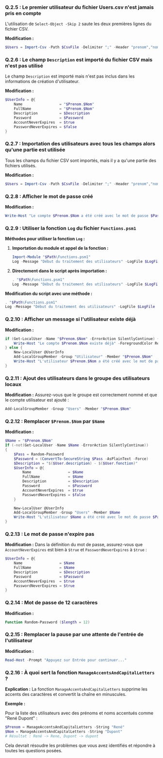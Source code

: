 
### Q.2.5 : Le premier utilisateur du fichier Users.csv n'est jamais pris en compte

L'utilisation de `Select-Object -Skip 2` saute les deux premières lignes du fichier CSV. 

**Modification :**

```powershell
$Users = Import-Csv -Path $CsvFile -Delimiter ";" -Header "prenom","nom","societe","fonction","service","description","mail","mobile","scriptPath","telephoneNumber" -Encoding UTF8
```

### Q.2.6 : Le champ `Description` est importé du fichier CSV mais n'est pas utilisé

Le champ `Description` est importé mais n'est pas inclus dans les informations de création d'utilisateur.

**Modification :**

```powershell
$UserInfo = @{
    Name                 = "$Prenom.$Nom"
    FullName             = "$Prenom.$Nom"
    Description          = $Description
    Password             = $Password
    AccountNeverExpires  = $true
    PasswordNeverExpires = $false
}
```

### Q.2.7 : Importation des utilisateurs avec tous les champs alors qu'une partie est utilisée

Tous les champs du fichier CSV sont importés, mais il y a qu'une partie des fichiers utilisés.

**Modification :**

```powershell
$Users = Import-Csv -Path $CsvFile -Delimiter ";" -Header "prenom","nom","description" -Encoding UTF8
```

### Q.2.8 : Afficher le mot de passe créé

**Modification :**

```powershell
Write-Host "Le compte $Prenom.$Nom a été créé avec le mot de passe $Pass" -ForegroundColor Green
```

### Q.2.9 : Utiliser la fonction `Log` du fichier `Functions.psm1`

**Méthodes pour utiliser la fonction `Log` :**

1. **Importation du module et appel de la fonction :**

   ```powershell
   Import-Module "$Path\Functions.psm1"
   Log -Message "Début du traitement des utilisateurs" -LogFile $LogFile
   ```

2. **Directement dans le script après importation :**

   ```powershell
   . "$Path\Functions.psm1"
   Log -Message "Début du traitement des utilisateurs" -LogFile $LogFile
   ```

**Modification du script avec une méthode :**

```powershell
. "$Path\Functions.psm1"
Log -Message "Début du traitement des utilisateurs" -LogFile $LogFile
```

### Q.2.10 : Afficher un message si l'utilisateur existe déjà

**Modification :**

```powershell
if (Get-LocalUser -Name "$Prenom.$Nom" -ErrorAction SilentlyContinue) {
    Write-Host "Le compte $Prenom.$Nom existe déjà" -ForegroundColor Red
} else {
    New-LocalUser @UserInfo
    Add-LocalGroupMember -Group "Utilisateur" -Member "$Prenom.$Nom"
    Write-Host "L'utilisateur $Prenom.$Nom a été créé avec le mot de passe $Pass" -ForegroundColor Green
}
```

### Q.2.11 : Ajout des utilisateurs dans le groupe des utilisateurs locaux

**Modification :**
Assurez-vous que le groupe est correctement nommé et que le compte utilisateur est ajouté :

```powershell
Add-LocalGroupMember -Group "Users" -Member "$Prenom.$Nom"
```

### Q.2.12 : Remplacer `$Prenom.$Nom` par `$Name`

**Modification :**

```powershell
$Name = "$Prenom.$Nom"
If (-not(Get-LocalUser -Name $Name -ErrorAction SilentlyContinue))
{
    $Pass = Random-Password
    $Password = (ConvertTo-SecureString $Pass -AsPlainText -Force)
    $Description = "$($User.description) - $($User.fonction)"
    $UserInfo = @{
        Name                 = $Name
        FullName             = $Name
        Description          = $Description
        Password             = $Password
        AccountNeverExpires  = $true
        PasswordNeverExpires = $false
    }

    New-LocalUser @UserInfo
    Add-LocalGroupMember -Group "Users" -Member $Name
    Write-Host "L'utilisateur $Name a été créé avec le mot de passe $Pass" -ForegroundColor Green
}
```

### Q.2.13 : Le mot de passe n'expire pas

**Modification :**
Dans la définition du mot de passe, assurez-vous que `AccountNeverExpires` est bien à `$true` et `PasswordNeverExpires` à `$true` :

```powershell
$UserInfo = @{
    Name                 = $Name
    FullName             = $Name
    Description          = $Description
    Password             = $Password
    AccountNeverExpires  = $true
    PasswordNeverExpires = $true
}
```

### Q.2.14 : Mot de passe de 12 caractères

**Modification :**

```powershell
Function Random-Password ($length = 12)
```

### Q.2.15 : Remplacer la pause par une attente de l'entrée de l'utilisateur

**Modification :**

```powershell
Read-Host -Prompt "Appuyez sur Entrée pour continuer..."
```

### Q.2.16 : À quoi sert la fonction `ManageAccentsAndCapitalLetters` ?

**Explication :**
La fonction `ManageAccentsAndCapitalLetters` supprime les accents des caractères et convertit la chaîne en minuscules.

**Exemple :**

Pour la liste des utilisateurs avec des prénoms et noms accentués comme "René Dupont" :

```powershell
$Prenom = ManageAccentsAndCapitalLetters -String "René"
$Nom = ManageAccentsAndCapitalLetters -String "Dupont"
# Résultat : René -> Rene, Dupont -> dupont
```


Cela devrait résoudre les problèmes que vous avez identifiés et répondre à toutes les questions posées.

